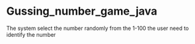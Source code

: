 # Gussing_number_game_java
The system select the number randomly from the 1-100 the user need to identify the number
